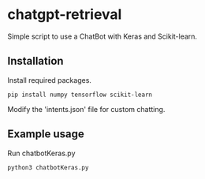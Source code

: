 # chatgpt-retrieval

Simple script to use a ChatBot with Keras and Scikit-learn.

## Installation

Install required packages.

```
pip install numpy tensorflow scikit-learn
```

Modify the 'intents.json' file for custom chatting.

## Example usage

Run chatbotKeras.py

```
python3 chatbotKeras.py
```
